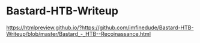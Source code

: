 # Bastard-HTB-Writeup

https://htmlpreview.github.io/?https://github.com/imfinedude/Bastard-HTB-Writeup/blob/master/Bastard_-_HTB--Recoinassance.html
